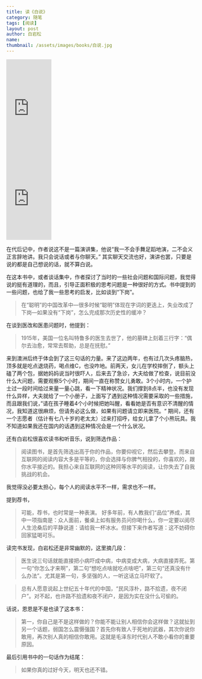 ```yaml
---
title: 读《白说》 
category: 随笔 
tags: [阅读]  
layout: post  
author: 白岩松   
name: 
thumbnail: /assets/images/books/白说.jpg
---
```



<div class="amazon-buy">
    <div>
        <div class="kindle"></div>
        <iframe src="http://rcm-cn.amazon-adsystem.com/e/cm?lt1=_blank&bc1=000000&IS2=1&bg1=FFFFFF&fc1=000000&lc1=0000FF&t=read02-23&o=28&p=8&l=as4&m=amazon&f=ifr&ref=ss_til&asins=B018HZGVZW" style="width:120px;height:240px;" scrolling="no" marginwidth="0" marginheight="0" frameborder="0"></iframe>
    </div>
    <div>
        <div class="paper"></div>
        <iframe src="http://rcm-cn.amazon-adsystem.com/e/cm?lt1=_blank&bc1=000000&IS2=1&bg1=FFFFFF&fc1=000000&lc1=0000FF&t=read02-23&o=28&p=8&l=as4&m=amazon&f=ifr&ref=ss_til&asins=B01489PS32" style="width:120px;height:240px;" scrolling="no" marginwidth="0" marginheight="0" frameborder="0"></iframe>
    </div>
</div>

在代后记中，作者说这不是一篇演讲集，他说“我一不会手舞足蹈地演，二不会义正言辞地讲。我只会说话或者与你聊天。” 其实聊天交流也好，演讲也罢，只要是说的都是自己想说的话，就不算白说。

在这本书中，或者谈话集中，作者探讨了当时的一些社会问题和国际问题，我觉得说的挺有道理的，而且，引导正面积极的思考问题是一种很好的方式。书中提到的一些问题，也给了我一些思考的启发，比如谈到“下岗”。

> 在“聪明”的中国改革中—很多时候“聪明”体现在字词的更迭上，失业改成了下岗—如果没有“下岗”，怎么完成那次历史性的缓冲？

在谈到医改和医患问题时，他提到：

> 1915年，美国一位名叫特鲁多的医生去世了，他的墓碑上刻着三行字：“偶尔去治愈，常常去帮助，总是在抚慰。”

来到澳洲后终于体会到了这三句话的力量。来了这边两年，也有过几次头疼脑热，顶多就是吃点退烧药，喝点维C，也没咋地。前两天，女儿在学校摔倒了，额头上磕了两个包，据她妈妈说当时很吓人，后来去了急诊，大夫给做了检查，说目前没什么大问题，需要观察5个小时，期间一直在称赞女儿勇敢。3个小时内，一个护士过一段时间给过来量一量心跳，看一下精神状况。我们撑到8点半，也没有发现什么异样，大夫就给了一个小册子，上面写了遇到这种情况需要采取的一些措施，而且跟我们说，”请在孩子睡着4个小时候把她叫醒，看看她是否有意识不清醒的情况，我知道这很麻烦，但请务必这么做，如果有问题请立即来医院。“ 期间，还有一个志愿者（估计有七八十岁的老太太）过来打招呼，给女儿拿了个小熊玩具。我不知道如果我还在国内的话遇到这种情况会是一个什么状况。

还有白岩松很喜欢读书和听音乐，说到筛选作品：

> 阅读图书，是首先筛选出高于你的作品，你要仰视它，然后去攀登。而来自互联网的阅读内容大多是平等的，你会选择与你脾气相投的，你喜欢的，跟你水平接近的。我担心来自互联网的这种同等水平的阅读，让你失去了自我挑战的机会。

我觉得没必要太担心，每个人的阅读水平不一样，需求也不一样。

提到荐书，

> 可能，荐书，也时常是一种表演。 好多年前，有人教我们“品位”养成，其中一项指南是：众人面前，餐桌上如有服务员问你喝什么，你一定要以阅尽人生沧桑后的平静说道：请给我一杯冰水。但接下来作者写道：这不妨碍你回家猛喝可乐。

读完书发现，白岩松还是非常幽默的，这里摘几段：

> 医生说三句话就能直接把小病吓成中病，中病变成大病，大病直接弄死。第一句“你怎么才来啊”，第二句“想吃点啥就吃点啥吧”，第三句“还真没有什么办法”。尤其是第一句，多坚强的人，一听这话立马吓软了。

> 总有人愿意说起上世纪五十年代的中国，“民风淳朴，路不拾遗，夜不闭户”。对不起，也许路不拾遗和夜不闭户，是因为实在没什么可偷的。

话说，恩恩是不是也读了这本书：

> 第一，你自己是不是这样做的？你能不能让别人相信你会这样做？这就扯到另一个话题，弱国怎么震慑强国？首先你有致人于死地的武器，其次你说你敢用，再次别人真的相信你敢用。这就是毛泽东时代别人不敢小看你的重要原因。


最后引用书中的一句话作为结尾：

> 如果你真的过好今天，明天也还不错。